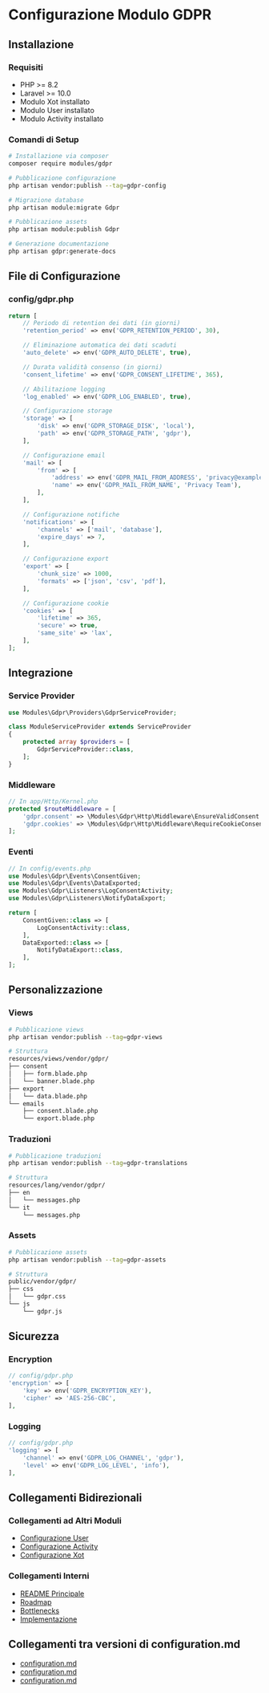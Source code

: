 # Configurazione Modulo GDPR

## Installazione

### Requisiti
- PHP >= 8.2
- Laravel >= 10.0
- Modulo Xot installato
- Modulo User installato
- Modulo Activity installato

### Comandi di Setup
```bash
# Installazione via composer
composer require modules/gdpr

# Pubblicazione configurazione
php artisan vendor:publish --tag=gdpr-config

# Migrazione database
php artisan module:migrate Gdpr

# Pubblicazione assets
php artisan module:publish Gdpr

# Generazione documentazione
php artisan gdpr:generate-docs
```

## File di Configurazione

### config/gdpr.php
```php
return [
    // Periodo di retention dei dati (in giorni)
    'retention_period' => env('GDPR_RETENTION_PERIOD', 30),

    // Eliminazione automatica dei dati scaduti
    'auto_delete' => env('GDPR_AUTO_DELETE', true),

    // Durata validità consenso (in giorni)
    'consent_lifetime' => env('GDPR_CONSENT_LIFETIME', 365),

    // Abilitazione logging
    'log_enabled' => env('GDPR_LOG_ENABLED', true),

    // Configurazione storage
    'storage' => [
        'disk' => env('GDPR_STORAGE_DISK', 'local'),
        'path' => env('GDPR_STORAGE_PATH', 'gdpr'),
    ],

    // Configurazione email
    'mail' => [
        'from' => [
            'address' => env('GDPR_MAIL_FROM_ADDRESS', 'privacy@example.com'),
            'name' => env('GDPR_MAIL_FROM_NAME', 'Privacy Team'),
        ],
    ],

    // Configurazione notifiche
    'notifications' => [
        'channels' => ['mail', 'database'],
        'expire_days' => 7,
    ],

    // Configurazione export
    'export' => [
        'chunk_size' => 1000,
        'formats' => ['json', 'csv', 'pdf'],
    ],

    // Configurazione cookie
    'cookies' => [
        'lifetime' => 365,
        'secure' => true,
        'same_site' => 'lax',
    ],
];
```

## Integrazione

### Service Provider
```php
use Modules\Gdpr\Providers\GdprServiceProvider;

class ModuleServiceProvider extends ServiceProvider
{
    protected array $providers = [
        GdprServiceProvider::class,
    ];
}
```

### Middleware
```php
// In app/Http/Kernel.php
protected $routeMiddleware = [
    'gdpr.consent' => \Modules\Gdpr\Http\Middleware\EnsureValidConsent::class,
    'gdpr.cookies' => \Modules\Gdpr\Http\Middleware\RequireCookieConsent::class,
];
```

### Eventi
```php
// In config/events.php
use Modules\Gdpr\Events\ConsentGiven;
use Modules\Gdpr\Events\DataExported;
use Modules\Gdpr\Listeners\LogConsentActivity;
use Modules\Gdpr\Listeners\NotifyDataExport;

return [
    ConsentGiven::class => [
        LogConsentActivity::class,
    ],
    DataExported::class => [
        NotifyDataExport::class,
    ],
];
```

## Personalizzazione

### Views
```bash
# Pubblicazione views
php artisan vendor:publish --tag=gdpr-views

# Struttura
resources/views/vendor/gdpr/
├── consent
│   ├── form.blade.php
│   └── banner.blade.php
├── export
│   └── data.blade.php
└── emails
    ├── consent.blade.php
    └── export.blade.php
```

### Traduzioni
```bash
# Pubblicazione traduzioni
php artisan vendor:publish --tag=gdpr-translations

# Struttura
resources/lang/vendor/gdpr/
├── en
│   └── messages.php
└── it
    └── messages.php
```

### Assets
```bash
# Pubblicazione assets
php artisan vendor:publish --tag=gdpr-assets

# Struttura
public/vendor/gdpr/
├── css
│   └── gdpr.css
└── js
    └── gdpr.js
```

## Sicurezza

### Encryption
```php
// config/gdpr.php
'encryption' => [
    'key' => env('GDPR_ENCRYPTION_KEY'),
    'cipher' => 'AES-256-CBC',
],
```

### Logging
```php
// config/gdpr.php
'logging' => [
    'channel' => env('GDPR_LOG_CHANNEL', 'gdpr'),
    'level' => env('GDPR_LOG_LEVEL', 'info'),
],
```

## Collegamenti Bidirezionali

### Collegamenti ad Altri Moduli
- [Configurazione User](../User/docs/configuration.md)
- [Configurazione Activity](../Activity/docs/configuration.md)
- [Configurazione Xot](../Xot/docs/configuration.md)

### Collegamenti Interni
- [README Principale](./README.md)
- [Roadmap](./roadmap.md)
- [Bottlenecks](./bottlenecks.md)
- [Implementazione](./implementation.md) 
## Collegamenti tra versioni di configuration.md
* [configuration.md](../../../../docs/configuration.md)
* [configuration.md](../../Xot/docs/configuration.md)
* [configuration.md](../../Cms/docs/configuration.md)

